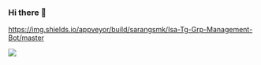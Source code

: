 ### Hi there 👋

https://img.shields.io/appveyor/build/sarangsmk/Isa-Tg-Grp-Management-Bot/master


<img src="https://upload.wikimedia.org/wikipedia/commons/thumb/1/11/Test-Logo.svg/783px-Test-Logo.svg.png">
